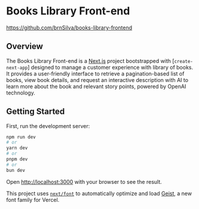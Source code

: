 # Books Library Front-end
https://github.com/brnSilva/books-library-frontend

## Overview

The Books Library Front-end is a [Next.js](https://nextjs.org) project bootstrapped with [`create-next-app`] designed to manage a customer experience with library of books. It provides a user-friendly interface to retrieve a pagination-based list of books, view book details, and request an interactive description with AI to learn more about the book and relevant story points, powered by OpenAI technology.


## Getting Started

First, run the development server:

```bash
npm run dev
# or
yarn dev
# or
pnpm dev
# or
bun dev
```

Open [http://localhost:3000](http://localhost:3000) with your browser to see the result.

This project uses [`next/font`](https://nextjs.org/docs/app/building-your-application/optimizing/fonts) to automatically optimize and load [Geist](https://vercel.com/font), a new font family for Vercel.
